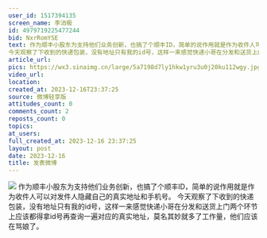 ```yaml
---
user_id: 1517394135
screen_name: 李消极
id: 4979719225477244
bid: NxrRomYSE
text: 作为顺丰小股东为支持他们业务创新，也搞了个顺丰ID，简单的说作用就是作为收件人可以对发件人隐藏自己的真实地址和手机号。
今天观察了下收到的快递包装，没有地址只有我的id号，这样一来感觉快递小哥在分发和送货上门两个环节上应该都得拿id号再查询一遍对应的真实地址，莫名其妙就多了工作量，他们应该在骂娘了。
article_url: 
pics: https://wx3.sinaimg.cn/large/5a7198d7ly1hkw1yru3u0j20ku112wgy.jpg
video_url: 
location: 
created_at: 2023-12-16T23:37:25
source: 微博轻享版
attitudes_count: 0
comments_count: 2
reposts_count: 0
topics: 
at_users: 
full_created_at: 2023-12-16 23:37:25
layout: post
date: 2023-12-16
title: 发表微博
---
```


![](https://image.baidu.com/search/down?url=https://wx3.sinaimg.cn/large/5a7198d7ly1hkw1yru3u0j20ku112wgy.jpg)
作为顺丰小股东为支持他们业务创新，也搞了个顺丰ID，简单的说作用就是作为收件人可以对发件人隐藏自己的真实地址和手机号。
今天观察了下收到的快递包装，没有地址只有我的id号，这样一来感觉快递小哥在分发和送货上门两个环节上应该都得拿id号再查询一遍对应的真实地址，莫名其妙就多了工作量，他们应该在骂娘了。
